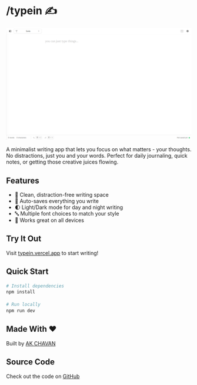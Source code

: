 # /typein ✍️

<div align="center">
  <img src="public/typein.png" alt="TypeIn" width="800"/>
</div>

A minimalist writing app that lets you focus on what matters - your thoughts. No distractions, just you and your words. Perfect for daily journaling, quick notes, or getting those creative juices flowing.

## Features

- 🎨 Clean, distraction-free writing space
- 💾 Auto-saves everything you write
- 🌓 Light/Dark mode for day and night writing
- 🔤 Multiple font choices to match your style
- 📱 Works great on all devices

## Try It Out

Visit [typein.vercel.app](https://typein.vercel.app) to start writing!

## Quick Start

```bash
# Install dependencies
npm install

# Run locally
npm run dev
```

## Made With ❤️

Built by [AK CHAVAN](https://github.com/iamakchavan)

## Source Code

Check out the code on [GitHub](https://github.com/iamakchavan/typein_feat)